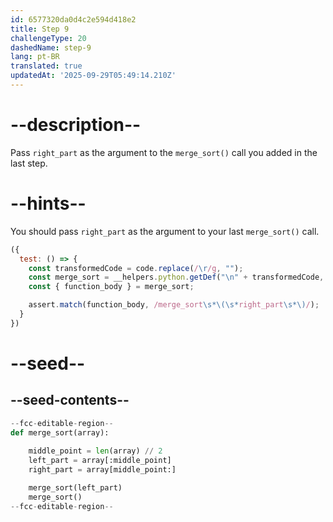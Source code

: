 ```yaml
---
id: 6577320da0d4c2e594d418e2
title: Step 9
challengeType: 20
dashedName: step-9
lang: pt-BR
translated: true
updatedAt: '2025-09-29T05:49:14.210Z'
---
```


# --description--

Pass `right_part` as the argument to the `merge_sort()` call you added in the last step.

# --hints--

You should pass `right_part` as the argument to your last `merge_sort()` call.

```js
({
  test: () => {
    const transformedCode = code.replace(/\r/g, "");
    const merge_sort = __helpers.python.getDef("\n" + transformedCode, "merge_sort");
    const { function_body } = merge_sort;

    assert.match(function_body, /merge_sort\s*\(\s*right_part\s*\)/);
  }
})
```

# --seed--

## --seed-contents--

```py
--fcc-editable-region--
def merge_sort(array):
    
    middle_point = len(array) // 2
    left_part = array[:middle_point]
    right_part = array[middle_point:]

    merge_sort(left_part)
    merge_sort()
--fcc-editable-region--
```
